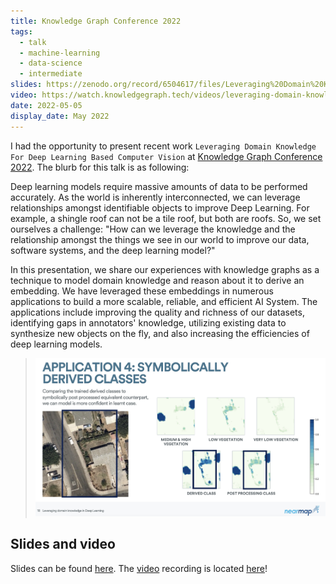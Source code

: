 ```yaml
---
title: Knowledge Graph Conference 2022
tags:
  - talk
  - machine-learning
  - data-science
  - intermediate
slides: https://zenodo.org/record/6504617/files/Leveraging%20Domain%20Knowledge%20For%20Deep%20Learning%20Based%20Computer%20Vision.pdf?download=1
video: https://watch.knowledgegraph.tech/videos/leveraging-domain-knowledge-for-deep-learning-based-computer-vision
date: 2022-05-05
display_date: May 2022
---
```


I had the opportunity to present recent work `Leveraging Domain Knowledge For Deep Learning Based Computer Vision` at [Knowledge Graph Conference 2022][talk]. The blurb for this talk is as following: 

Deep learning models require massive amounts of data to be performed accurately. As the world is inherently interconnected, we can leverage relationships amongst identifiable objects to improve Deep Learning. For example, a shingle roof can not be a tile roof, but both are roofs. So, we set ourselves a challenge: "How can we leverage the knowledge and the relationship amongst the things we see in our world to improve our data, software systems, and the deep learning model?"

In this presentation, we share our experiences with knowledge graphs as a technique to model domain knowledge and reason about it to derive an embedding. We have leveraged these embeddings in numerous applications to build a more scalable, reliable, and efficient AI System. The applications include improving the quality and richness of our datasets, identifying gaps in annotators' knowledge, utilizing existing data to synthesize new objects on the fly, and also increasing the efficiencies of deep learning models.

>![](../../resources/talks/kgc_2022.jpg)

## Slides and video

Slides can be found [here][slides]. The [video] recording is located [here][video]!

[talk]: https://www.knowledgegraph.tech/speakers/suneeta-mall/
[zenodo]: https://zenodo.org/record/6504617#.YmvCnpJBxZM
[slides]: https://zenodo.org/record/6504617/files/Leveraging%20Domain%20Knowledge%20For%20Deep%20Learning%20Based%20Computer%20Vision.pdf?download=1SuneetaMall_WhoKilledMyPod_KubeConNA_2021.pptx
[video]: https://watch.knowledgegraph.tech/videos/leveraging-domain-knowledge-for-deep-learning-based-computer-vision
